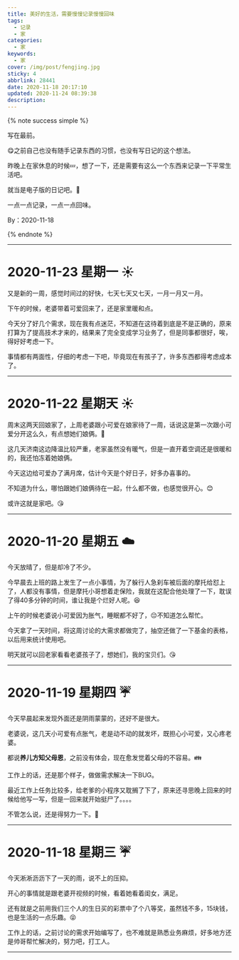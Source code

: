```yaml
---
title: 美好的生活，需要慢慢记录慢慢回味
tags:
  - 记录
  - 家
categories:
  - 家
keywords:
  - 家
cover: /img/post/fengjing.jpg
sticky: 4
abbrlink: 28441
date: 2020-11-18 20:17:10
updated: 2020-11-24 08:39:38
description:
---
```


{% note success simple %}

写在最前。

:yum:之前自己也没有随手记录东西的习惯，也没有写日记的这个想法。

昨晚上在家休息的时候:zzz:，想了一下，还是需要有这么一个东西来记录一下平常生活吧。

就当是电子版的日记吧。:notebook:

一点一点记录，一点一点回味。

By：2020-11-18

{% endnote %}

---

# 2020-11-23    星期一	:sunny:

又是新的一周，感觉时间过的好快，七天七天又七天，一月一月又一月。

下午的时候，老婆带着可爱回来了，还是家里暖和点。

今天分了好几个需求，现在我有点迷茫，不知道在这待着到底是不是正确的，原来打算为了提高技术才来的，结果来了完全变成学习业务了，但是同事都很好，唉，得好好考虑一下。

事情都有两面性，仔细的考虑一下吧，毕竟现在有孩子了，许多东西都得考虑成本了。

---

# 2020-11-22	星期天	:sunny:

周末这两天回娘家了，上周老婆跟小可爱在娘家待了一周，话说这是第一次跟小可爱分开这么久，有点想她们娘俩。:kiss:

这几天济南这边降温比较严重，老家虽然没有暖气，但是一直开着空调还是很暖和的，我还怕冻着她娘俩。

今天这边给可爱办了满月席，估计今天是个好日子，好多办喜事的。

不知道为什么，哪怕跟她们娘俩待在一起，什么都不做，也感觉很开心。:blush:

或许这就是家吧。:kissing_heart:

---

# 2020-11-20	星期五	:cloud:

今天放晴了，但是却冷了不少。

今早晨去上班的路上发生了一点小事情，为了躲行人急刹车被后面的摩托给怼上了，人都没有事情，但是摩托小哥想着走保险，我就在这配合他处理了一下，耽误了得40多分钟的时间，谁让我是个烂好人呢。:laughing:

上午的时候老婆说小可爱因为胀气，睡眠都不好了，😔不知道怎么帮忙。

今天拿了一天时间，将这周讨论的大需求都做完了，抽空还做了一下基金的表格，以后用来统计使用吧。

明天就可以回老家看看老婆孩子了，想她们，我的宝贝们。:kissing_heart:

---

# 2020-11-19    星期四    :umbrella:

今天早晨起来发现外面还是阴雨蒙蒙的，还好不是很大。

老婆说，这几天小可爱有点胀气，老是动不动的就发坏，既担心小可爱，又心疼老婆。

都说**养儿方知父母恩**，之前没有体会，现在愈发觉着父母的不容易。:family:

工作上的话，还是那个样子，做做需求解决一下BUG。

最近工作上任务比较多，给老爹的小程序又耽搁了下了，原来还寻思晚上回来的时候给他写一写，但是一回来就开始挺尸了。。。。

不管怎么说，还是得努力一下。:muscle:

---

# 2020-11-18    星期三    :umbrella:

今天淅淅沥沥下了一天的雨，说不上的压抑。

开心的事情就是跟老婆开视频的时候，看着她看着闺女，满足。

还有就是之前用我们三个人的生日买的彩票中了个八等奖，虽然钱不多，15块钱，也是生活的一点乐趣。:stuck_out_tongue_closed_eyes:

工作上的话，之前讨论的需求开始编写了，也不难就是熟悉业务麻烦，好多地方还是帅哥帮忙解决的，努力吧，打工人。

---
